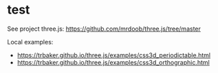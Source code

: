 # test

See project three.js: https://github.com/mrdoob/three.js/tree/master

Local examples:
* https://trbaker.github.io/three.js/examples/css3d_periodictable.html
* https://trbaker.github.io/three.js/examples/css3d_orthographic.html
